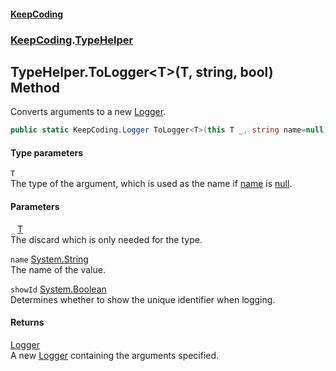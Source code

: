 #### [KeepCoding](index.md 'index')
### [KeepCoding](KeepCoding.md 'KeepCoding').[TypeHelper](TypeHelper.md 'KeepCoding.TypeHelper')
## TypeHelper.ToLogger&lt;T&gt;(T, string, bool) Method
Converts arguments to a new [Logger](Logger.md 'KeepCoding.Logger').  
```csharp
public static KeepCoding.Logger ToLogger<T>(this T _, string name=null, bool showId=false);
```
#### Type parameters
<a name='KeepCoding_TypeHelper_ToLogger_T_(T_string_bool)_T'></a>
`T`  
The type of the argument, which is used as the name if [name](TypeHelper_ToLogger_1s4CsJ473T_xLaB01H4_Rw.md#KeepCoding_TypeHelper_ToLogger_T_(T_string_bool)_name 'KeepCoding.TypeHelper.ToLogger&lt;T&gt;(T, string, bool).name') is [null](https://docs.microsoft.com/en-us/dotnet/csharp/language-reference/keywords/null 'https://docs.microsoft.com/en-us/dotnet/csharp/language-reference/keywords/null').
  
#### Parameters
<a name='KeepCoding_TypeHelper_ToLogger_T_(T_string_bool)__'></a>
`_` [T](TypeHelper_ToLogger_1s4CsJ473T_xLaB01H4_Rw.md#KeepCoding_TypeHelper_ToLogger_T_(T_string_bool)_T 'KeepCoding.TypeHelper.ToLogger&lt;T&gt;(T, string, bool).T')  
The discard which is only needed for the type.
  
<a name='KeepCoding_TypeHelper_ToLogger_T_(T_string_bool)_name'></a>
`name` [System.String](https://docs.microsoft.com/en-us/dotnet/api/System.String 'System.String')  
The name of the value.
  
<a name='KeepCoding_TypeHelper_ToLogger_T_(T_string_bool)_showId'></a>
`showId` [System.Boolean](https://docs.microsoft.com/en-us/dotnet/api/System.Boolean 'System.Boolean')  
Determines whether to show the unique identifier when logging.
  
#### Returns
[Logger](Logger.md 'KeepCoding.Logger')  
A new [Logger](Logger.md 'KeepCoding.Logger') containing the arguments specified.
